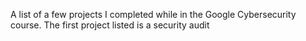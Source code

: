 A list of a few projects I completed while in the Google Cybersecurity course.
The first project listed is a security audit
